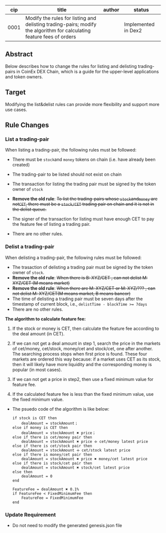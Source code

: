 
cip | title | author | status |
-------|-------|------|-------|
0001 | Modify the rules for listing and delisting trading-pairs; modify the algorithm for calculating feature fees of orders | | Implemented in Dex2 |

## Abstract

Below describes how to change the rules for listing and delisting trading-pairs in CoinEx DEX Chain, which is a guide for the upper-level applications and token owners.

## Target

Modifying the list&delist rules can provide more flexibility and support more use cases.

## Rule Changes

### List a trading-pair

When listing a trading-pair, the following rules must be followed:

- There must be `stock`and `money` tokens on chain (i.e. have already been created)
- The trading-pair to be listed should not exist on chain
- The transaction for listing the trading pair must be signed by the token owner of `stock`

- **Remove the old rule**: ~~To list the trading-pairs whose `stock`and`money` are not`CET`, there must be a `stock/CET` trading pair on chain and it is not in the delist queue.~~
- The signer of the transaction for listing must have enough CET to pay the feature fee of listing a trading pair.
- There are no other rules.

### Delist a trading-pair

When delisting a trading-pair, the following rules must be followed:
- The trasaction of delisting a trading pair must be signed by the token owner of `stock`.
- **Remove the old rule**: ~~When there is B: XYZ/CET , can not delist M: XYZ/CET (M means market)~~
- **Remove the old rule**: ~~When there are M: XYZ/CET or M: XYZ/??? ,  can not delist M: XYZ/CET(M means market, B means bancor)~~
- The time of delisting a trading pair must be seven days after the timestamp of current block, i.e., `delistTime - blockTime >= 7days`
- There are no other rules.

**The algorithm to calculate feature fee:**

1. If the stock or money is CET, then calculate the feature fee according to the deal amount (in CET).

2. If we can not get a deal amount in step 1, search the price in the markets of cet/money, cet/stock, money/cet and stock/cet, one after another. The searching process stops when first price is found. These four markets are ordered this way because: if a market uses CET as its stock, then it will likely have more liquidity and the corresponding money is popular (in most cases). 

3. If we can not get a price in step2, then use a fixed minimum value for feature fee.

4. If the calculated feature fee is less than the fixed minimum value, use the fixed minimum value.


- The psuedo code of the algorithm is like below:

    ```
    if stock is CET then
        dealAmount = stockAmount；
    else if money is CET then
        dealAmount = stockAmount ✖️ price；
    else if there is cet/money pair then
        dealAmount = stockAmount ✖️ price ➗ cet/money latest price
    else if there is cet/stock pair then
        dealAmount = stockAmount ➗ cet/stock latest price
    else if there is money/cet pair then
        dealAmount = stockAmount ✖️ price ✖️ money/cet latest price
    else if there is stock/cet pair then
        dealAmount = stockAmount ✖️ stock/cet latest price
    else then
        dealAmount = 0
    end

    FeatureFee = dealAmount ✖️ 0.1%
    if FeatureFee < FixedMinimumFee then
        FeatureFee = FixedMinimumFee
    end
    ```


### Update Requirement
- Do not need to modify the generated genesis.json file
